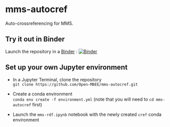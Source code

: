 # mms-autocref
Auto-crossreferencing for MMS.


## Try it out in Binder
Launch the repository in a [Binder](https://mybinder.org/) : [![Binder](https://mybinder.org/badge_logo.svg)](https://mybinder.org/v2/gh/Open-MBEE/mms-autocref/master)
 


## Set up your own Jupyter environment

- In a Jupyter Terminal, clone the repository <br>
`git clone https://github.com/Open-MBEE/mms-autocref.git`

- Create a conda environment <br>
`conda env create -f environment.yml` (note that you will need to `cd mms-autocref` first)

- Launch the `mms-rdf.ipynb` notebook with the newly created `cref` conda environment
